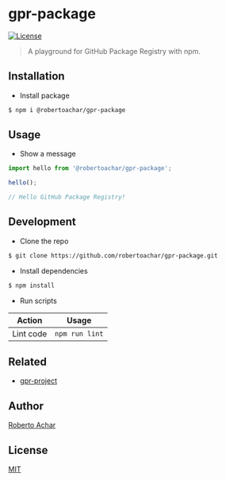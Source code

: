 # gpr-package

[![License][license-badge]][license-url]

> A playground for GitHub Package Registry with npm.

## Installation

- Install package

```bash
$ npm i @robertoachar/gpr-package
```

## Usage

- Show a message

```js
import hello from '@robertoachar/gpr-package';

hello();

// Hello GitHub Package Registry!
```

## Development

- Clone the repo

```bash
$ git clone https://github.com/robertoachar/gpr-package.git
```

- Install dependencies

```bash
$ npm install
```

- Run scripts

| Action    | Usage          |
| --------- | -------------- |
| Lint code | `npm run lint` |

## Related

- [gpr-project](https://github.com/robertoachar/gpr-package)

## Author

[Roberto Achar](https://twitter.com/robertoachar)

## License

[MIT](https://github.com/robertoachar/gpr-package/blob/master/LICENSE)

[license-badge]: https://img.shields.io/github/license/robertoachar/gpr-package.svg
[license-url]: https://opensource.org/licenses/MIT
